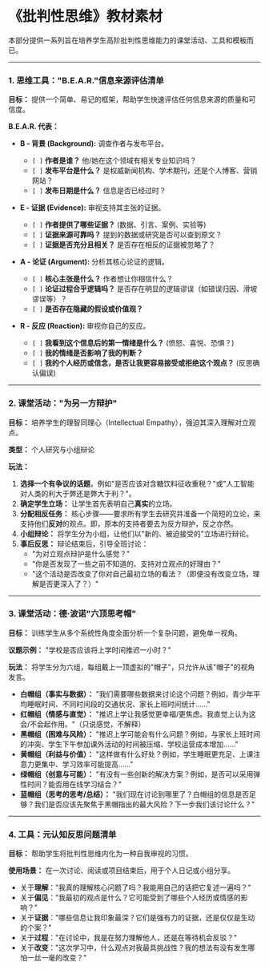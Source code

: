 # 《批判性思维》教材素材

本部分提供一系列旨在培养学生高阶批判性思维能力的课堂活动、工具和模板而已。

---

### 1. 思维工具："B.E.A.R."信息来源评估清单

**目标：** 提供一个简单、易记的框架，帮助学生快速评估任何信息来源的质量和可信度。

**B.E.A.R. 代表：**

* **B - 背景 (Background):** 调查作者与发布平台。
  * `[ ]` **作者是谁？** 他/她在这个领域有相关专业知识吗？
  * `[ ]` **发布平台是什么？** 是权威新闻机构、学术期刊，还是个人博客、营销网站？
  * `[ ]` **发布日期是什么？** 信息是否已经过时？

* **E - 证据 (Evidence):** 审视支持其主张的证据。
  * `[ ]` **作者提供了哪些证据？** (数据、引言、案例、实验等)
  * `[ ]` **证据来源可靠吗？** 提到的数据或研究是否可以查到原文？
  * `[ ]` **证据是否充分且相关？** 是否存在相反的证据被忽略了？

* **A - 论证 (Argument):** 分析其核心论证的逻辑。
  * `[ ]` **核心主张是什么？** 作者想让你相信什么？
  * `[ ]` **论证过程合乎逻辑吗？** 是否存在明显的逻辑谬误（如错误归因、滑坡谬误等）？
  * `[ ]` **是否存在隐藏的假设或价值观？**

* **R - 反应 (Reaction):** 审视你自己的反应。
  * `[ ]` **我看到这个信息后的第一情绪是什么？** (愤怒、喜悦、恐惧？)
  * `[ ]` **我的情绪是否影响了我的判断？**
  * `[ ]` **我的个人经历或信念，是否让我更容易接受或拒绝这个观点？** (反思确认偏误)

---

### 2. 课堂活动："为另一方辩护"

**目标：** 培养学生的理智同理心（Intellectual Empathy），强迫其深入理解对立观点。

**类型：** 个人研究与小组辩论

**玩法：**

1. **选择一个有争议的话题**，例如"是否应该对含糖饮料征收重税？"或"人工智能对人类的利大于弊还是弊大于利？"。
2. **确定学生立场：** 让学生首先表明自己**真实**的立场。
3. **分配相反任务：** 核心步骤——要求所有学生去研究并准备一个简短的立论，来支持他们**反对**的观点。即，原本的支持者要去为反方辩护，反之亦然。
4. **小组辩论：** 将学生分为小组，让他们以"新的、被迫接受的"立场进行辩论。
5. **事后反思：** 辩论结束后，引导全班讨论：
    * "为对立观点辩护是什么感觉？"
    * "你是否发现了一些之前不知道的、支持对立观点的好理由？"
    * "这个活动是否改变了你对自己最初立场的看法？（即便没有改变立场，理解是否更深入了？）"

---

### 3. 课堂活动：德·波诺"六顶思考帽"

**目标：** 训练学生从多个系统性角度全面分析一个复杂问题，避免单一视角。

**议题示例：** "学校是否应该将上学时间推迟一小时？"

**玩法：** 将学生分为六组，每组戴上一顶虚拟的"帽子"，只允许从该"帽子"的视角发言。

* **白帽组（事实与数据）：** "我们需要哪些数据来讨论这个问题？例如，青少年平均睡眠时间、不同时间段的交通状况、家长上班时间统计……"
* **红帽组（情感与直觉）：** "推迟上学让我感觉更幸福/更焦虑。我直觉上认为这会/不会起作用。"（只说感觉，不解释）
* **黑帽组（困难与风险）：** "推迟上学可能会有什么问题？例如，与家长上班时间的冲突、学生下午参加课外活动的时间被压缩、学校运营成本增加……"
* **黄帽组（利益与价值）：** "这样做有什么好处？例如，学生睡眠更充足、上课注意力更集中、学习效率可能提高……"
* **绿帽组（创意与可能）：** "有没有一些创新的解决方案？例如，是否可以采用弹性时间？能否用在线学习结合？"
* **蓝帽组（思考的思考/总结）：** "我们现在讨论到哪里了？白帽组的信息是否足够？我们是否应该先聚焦于黑帽指出的最大风险？下一步我们该讨论什么？"

---

### 4. 工具：元认知反思问题清单

**目标：** 帮助学生将批判性思维内化为一种自我审视的习惯。

**使用场景：** 在一次讨论、阅读或项目结束后，用于个人日记或小组分享。

* 关于**理解**："我真的理解核心问题了吗？我能用自己的话把它复述一遍吗？"
* 关于**偏见**："我最初的观点是什么？它可能受到了哪些个人经历或情感的影响？"
* 关于**证据**："哪些信息让我印象最深？它们是强有力的证据，还是仅仅是生动的个案？"
* 关于**过程**："在讨论中，我是在努力理解他人，还是在等待机会反驳？"
* 关于**改变**："这次学习中，什么观点对我最具挑战性？我的想法有没有发生哪怕一丝一毫的改变？"
